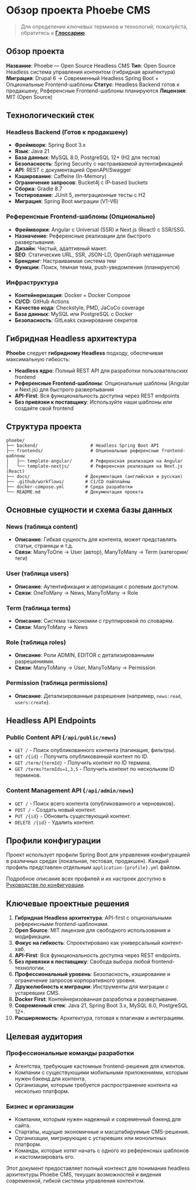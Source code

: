 # Обзор проекта Phoebe CMS

> Для определения ключевых терминов и технологий, пожалуйста, обратитесь к **[Глоссарию](./GLOSSARY_RU.md)**.

## Обзор проекта
**Название**: Phoebe — Open Source Headless CMS
**Тип**: Open Source Headless система управления контентом (гибридная архитектура)
**Миграция**: Drupal 6 → Современный Headless Spring Boot + Опциональные Frontend-шаблоны
**Статус**: Headless Backend готов к продакшену, Референсные Frontend-шаблоны планируются
**Лицензия**: MIT (Open Source)

## Технологический стек

### Headless Backend (Готов к продакшену)
- **Фреймворк**: Spring Boot 3.x
- **Язык**: Java 21
- **База данных**: MySQL 8.0, PostgreSQL 12+ (H2 для тестов)
- **Безопасность**: Spring Security с настраиваемой аутентификацией
- **API**: REST с документацией OpenAPI/Swagger
- **Кэширование**: Caffeine (In-Memory)
- **Ограничение запросов**: Bucket4j с IP-based buckets
- **Сборка**: Gradle 8.7
- **Тестирование**: JUnit 5, интеграционные тесты с H2
- **Миграция**: Spring Boot миграции (V1-V6)

### Референсные Frontend-шаблоны (Опционально)
- **Фреймворки**: Angular с Universal (SSR) и Next.js (React) с SSR/SSG.
- **Назначение**: Референсные реализации для быстрого развертывания.
- **Дизайн**: Чистый, адаптивный макет.
- **SEO**: Статические URL, SSR, JSON-LD, OpenGraph метаданные
- **Брендинг**: Настраиваемая система тем
- **Функции**: Поиск, темная тема, push-уведомления (планируется)

### Инфраструктура
- **Контейнеризация**: Docker + Docker Compose
- **CI/CD**: GitHub Actions
- **Качество кода**: Checkstyle, PMD, JaCoCo coverage
- **База данных**: MySQL или PostgreSQL с Docker
- **Безопасность**: GitLeaks сканирование секретов

## Гибридная Headless архитектура

**Phoebe** следует **гибридному Headless** подходу, обеспечивая максимальную гибкость:

- **Headless ядро**: Полный REST API для разработки пользовательских frontend
- **Референсные Frontend-шаблоны**: Опциональные шаблоны (Angular и Next.js) для быстрого развертывания
- **API-First**: Вся функциональность доступна через REST endpoints
- **Без привязки к поставщику**: Используйте наши шаблоны или создайте свой frontend

## Структура проекта
```
phoebe/
├── backend/                    # Headless Spring Boot API
├── frontends/                  # Опциональные референсные frontend-шаблоны
│   ├── template-angular/       # Референсная реализация на Angular
│   └── template-nextjs/        # Референсная реализация на Next.js (React)
├── docs/                     # Документация (английская и русская)
├── .github/workflows/        # CI/CD пайплайны
├── docker-compose.yml        # Среда разработки
└── README.md                 # Документация проекта
```

## Основные сущности и схема базы данных

### News (таблица content)
- **Описание**: Гибкая сущность для контента, может представлять статьи, страницы и т.д.
- **Связи**: ManyToOne → User (автор), ManyToMany → Term (категории/теги)

### User (таблица users)
- **Описание**: Аутентификация и авторизация с ролевым доступом.
- **Связи**: OneToMany → News, ManyToMany → Role

### Term (таблица terms)
- **Описание**: Система таксономии с группировкой по словарям.
- **Связи**: ManyToMany → News

### Role (таблица roles)
- **Описание**: Роли ADMIN, EDITOR с детализированными разрешениями.
- **Связи**: ManyToMany → User, ManyToMany → Permission

### Permission (таблица permissions)
- **Описание**: Детализированные разрешения (например, `news:read`, `users:create`).

## Headless API Endpoints

### Public Content API (`/api/public/news`)
- `GET /` - Поиск опубликованного контента (пагинация, фильтры).
- `GET /{id}` - Получить опубликованный контент по ID.
- `GET /term/{termId}` - Получить контент по ID термина.
- `GET /terms?termIds=1,3,5` - Получить контент по нескольким ID терминов.

### Content Management API (`/api/admin/news`)
- `GET /` - Поиск всего контента (опубликованного и черновиков).
- `POST /` - Создать новый контент.
- `PUT /{id}` - Обновить существующий контент.
- `DELETE /{id}` - Удалить контент.

## Профили конфигурации

Проект использует профили Spring Boot для управления конфигурацией в различных средах (локальная,
тестовая, продакшен). Каждый профиль представлен отдельным `application-{profile}.yml` файлом.

Подробное описание всех профилей и их настроек доступно в [Руководстве по конфигурации](CONFIG_GUIDE_RU.md).

## Ключевые проектные решения

1. **Гибридная Headless архитектура**: API-first с опциональными референсными frontend-шаблонами.
2. **Open Source**: MIT лицензия для свободного использования и модификации.
3. **Фокус на гибкость**: Спроектировано как универсальный контент-хаб.
4. **API-First**: Вся функциональность доступна через REST endpoints.
5. **Без привязки к поставщику**: Свобода выбора любой frontend-технологии.
6. **Профессиональный уровень**: Безопасность, кэширование и ограничение запросов корпоративного уровня.
7. **Дружелюбность к миграции**: Инструменты для миграции с устаревших CMS.
8. **Docker First**: Контейнеризованная разработка и развертывание.
9. **Современный стек**: Java 21, Spring Boot 3.x, MySQL 8.0, PostgreSQL 12+.
10. **Расширяемость**: Архитектура, готовая к плагинам и интеграциям.

## Целевая аудитория

### Профессиональные команды разработки
- Агентства, требующие кастомные frontend-решения для клиентов.
- Компании с существующими мобильными приложениями, которым нужен бэкенд для контента.
- Организации, которым требуется распространение контента на несколько платформ.

### Бизнес и организации
- Компании, которым нужен надежный и современный бэкенд для сайта.
- Стартапы, ищущие экономичные и масштабируемые CMS-решения.
- Организации, мигрирующие с устаревших или монолитных платформ.
- Команды, которые хотят начать с одного из референсных шаблонов и кастомизировать его.

Этот документ предоставляет полный контекст для понимания headless архитектуры Phoebe CMS, текущих
возможностей и видения современной, гибкой системы управления контентом.